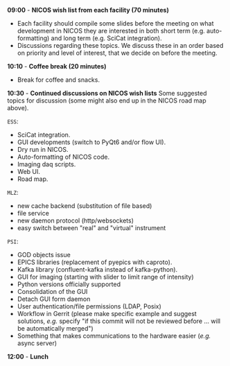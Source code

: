 
**09:00** - **NICOS wish list from each facility (70 minutes)**

- Each facility should compile some slides before the meeting on what development in NICOS they are interested in both short term (e.g. auto-formatting) and long term (e.g. SciCat integration).
- Discussions regarding these topics. We discuss these in an order based on priority and level of interest, that we decide on before the meeting.

**10:10** - **Coffee break (20 minutes)**
- Break for coffee and snacks.

**10:30** - **Continued discussions on NICOS wish lists**
Some suggested topics for discussion (some might also end up in the NICOS road map above).

`ESS`:
- SciCat integration.
- GUI developments (switch to PyQt6 and/or flow UI).
- Dry run in NICOS.
- Auto-formatting of NICOS code.
- Imaging daq scripts.
- Web UI.
- Road map.

`MLZ`:
- new cache backend (substitution of file based)
- file service
- new daemon protocol (http/websockets)
- easy switch between "real" and "virtual" instrument

`PSI`:
- GOD objects issue
- EPICS libraries (replacement of pyepics with caproto).
- Kafka library (confluent-kafka instead of kafka-python).
- GUI for imaging (starting with slider to limit range of intensity)
- Python versions officially supported
- Consolidation of the GUI
- Detach GUI form daemon
- User authentication/file permissions (LDAP, Posix)
- Workflow in Gerrit (please make specific example and suggest solutions, _e.g._ specify "if this commit will not be reviewed before ... will be automatically merged")
- Something that makes communications to the hardware easier (_e.g._ async server)


**12:00** - **Lunch**

